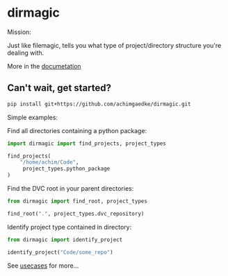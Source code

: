 # dirmagic

Mission:

Just like filemagic, tells you what type of project/directory structure you're dealing with.

More in the [documetation](doc/index.rst)

## Can't wait, get started?

```bash
pip install git+https://github.com/achimgaedke/dirmagic.git
```

Simple examples:

Find all directories containing a python package:

```python
import dirmagic import find_projects, project_types

find_projects(
    "/home/achim/Code",
     project_types.python_package
)
```

Find the DVC root in your parent directories:

```python
from dirmagic import find_root, project_types

find_root(".", project_types.dvc_repository)
```

Identify project type contained in directory:

```python
from dirmagic import identify_project

identify_project("Code/some_repo")
```

See [usecases](doc/usecases.rst) for more...
